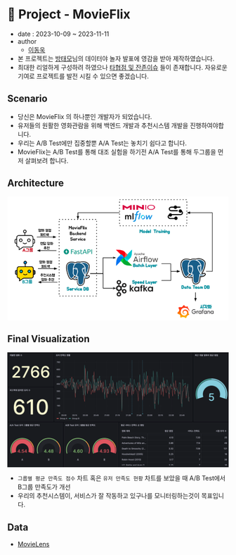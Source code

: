 # 🚀 Project - MovieFlix

- date : 2023-10-09 ~ 2023-11-11
- author
  * [이동욱](https://github.com/ehddnr301)
- 본 프로젝트는 [방태모](https://www.linkedin.com/in/taemo)님의 데이터야 놀자 발표에 영감을 받아 제작하였습니다.
- 최대한 리얼하게 구성하려 하였으나 [타협점 및 잔존이슈](https://github.com/ehddnr301/MovieRecommend/issues/5) 들이 존재합니다. 자유로운 기여로 프로젝트를 발전 시킬 수 있으면 좋겠습니다.

## Scenario

- 당신은 MovieFlix 의 하나뿐인 개발자가 되었습니다.
- 유저들의 원활한 영화관람을 위해 백엔드 개발과 추천시스템 개발을 진행하여야합니다.
- 우리는 A/B Test에만 집중할뿐 A/A Test는 놓치기 쉽다고 합니다.
- MovieFlix는 A/B Test를 통해 대조 실험을 하기전 A/A Test를 통해 두그룹을 먼저 살펴보려 합니다.

## Architecture

<img src="./images/9_0_1.png" align="center">


## Final Visualization

<img src="./images/9_0_2.png" align="center">

- `그룹별 평균 만족도 점수` 차트 혹은 `유저 만족도 현황` 차트를 보았을 때 A/B Test에서 B그룹 만족도가 개선
- 우리의 추천시스템이, 서비스가 잘 작동하고 있구나를 모니터링하는것이 목표입니다.

## Data

- [MovieLens](https://grouplens.org/datasets/movielens/)

<script src="https://utteranc.es/client.js"
        repo="Pseudo-Lab/data-engineering-for-everybody"
        issue-term="pathname"
        label="comments"
        theme="preferred-color-scheme"
        crossorigin="anonymous"
        async>
</script>